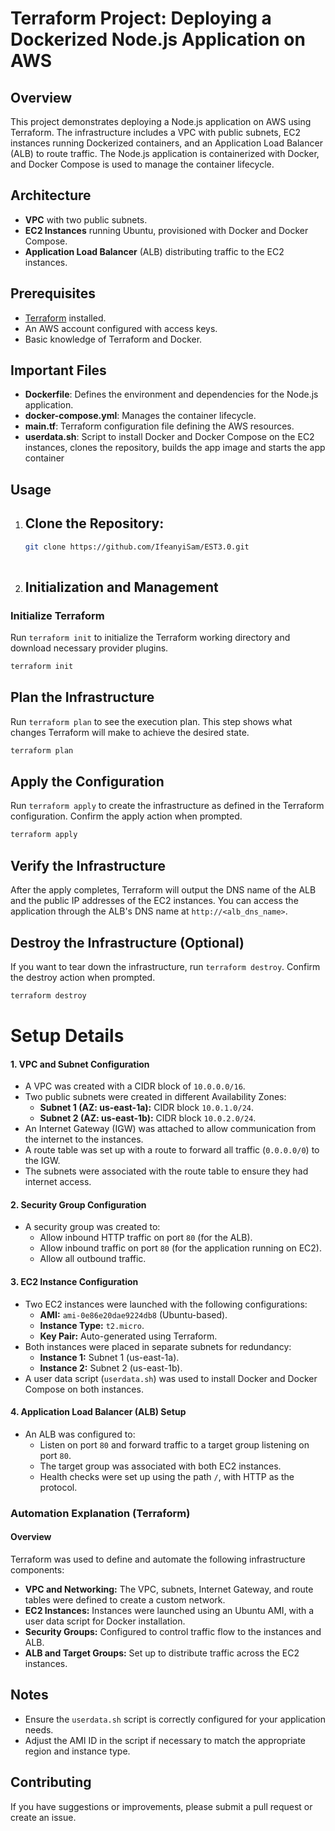 # Terraform Project: Deploying a Dockerized Node.js Application on AWS

## Overview
This project demonstrates deploying a Node.js application on AWS using Terraform. The infrastructure includes a VPC with public subnets, EC2 instances running Dockerized containers, and an Application Load Balancer (ALB) to route traffic. The Node.js application is containerized with Docker, and Docker Compose is used to manage the container lifecycle.

## Architecture
- **VPC** with two public subnets.
- **EC2 Instances** running Ubuntu, provisioned with Docker and Docker Compose.
- **Application Load Balancer** (ALB) distributing traffic to the EC2 instances.

## Prerequisites
- [Terraform](https://www.terraform.io/downloads.html) installed.
- An AWS account configured with access keys.
- Basic knowledge of Terraform and Docker.

## Important Files

- **Dockerfile**: Defines the environment and dependencies for the Node.js application.
- **docker-compose.yml**: Manages the container lifecycle.
- **main.tf**: Terraform configuration file defining the AWS resources.
- **userdata.sh**: Script to install Docker and Docker Compose on the EC2 instances, clones the repository, builds the app image and starts the app container

## Usage

1. ## Clone the Repository:

   ```bash
   git clone https://github.com/IfeanyiSam/EST3.0.git 
 

2. ## Initialization and Management

### Initialize Terraform

Run `terraform init` to initialize the Terraform working directory and download necessary provider plugins.

```bash
terraform init
```

## Plan the Infrastructure

Run `terraform plan` to see the execution plan. This step shows what changes Terraform will make to achieve the desired state.

```bash
terraform plan
```
## Apply the Configuration

Run `terraform apply` to create the infrastructure as defined in the Terraform configuration. Confirm the apply action when prompted.

```bash
terraform apply
```
## Verify the Infrastructure

After the apply completes, Terraform will output the DNS name of the ALB and the public IP addresses of the EC2 instances. You can access the application through the ALB's DNS name at `http://<alb_dns_name>`.

## Destroy the Infrastructure (Optional)

If you want to tear down the infrastructure, run `terraform destroy`. Confirm the destroy action when prompted.

```bash
terraform destroy
```

# Setup Details

#### 1. VPC and Subnet Configuration
- A VPC was created with a CIDR block of `10.0.0.0/16`.
- Two public subnets were created in different Availability Zones:
  - **Subnet 1 (AZ: us-east-1a):** CIDR block `10.0.1.0/24`.
  - **Subnet 2 (AZ: us-east-1b):** CIDR block `10.0.2.0/24`.
- An Internet Gateway (IGW) was attached to allow communication from the internet to the instances.
- A route table was set up with a route to forward all traffic (`0.0.0.0/0`) to the IGW.
- The subnets were associated with the route table to ensure they had internet access.

#### 2. Security Group Configuration
- A security group was created to:
  - Allow inbound HTTP traffic on port `80` (for the ALB).
  - Allow inbound traffic on port `80` (for the application running on EC2).
  - Allow all outbound traffic.

#### 3. EC2 Instance Configuration
- Two EC2 instances were launched with the following configurations:
  - **AMI:** `ami-0e86e20dae9224db8` (Ubuntu-based).
  - **Instance Type:** `t2.micro`.
  - **Key Pair:** Auto-generated using Terraform.
- Both instances were placed in separate subnets for redundancy:
  - **Instance 1:** Subnet 1 (us-east-1a).
  - **Instance 2:** Subnet 2 (us-east-1b).
- A user data script (`userdata.sh`) was used to install Docker and Docker Compose on both instances.

#### 4. Application Load Balancer (ALB) Setup
- An ALB was configured to:
  - Listen on port `80` and forward traffic to a target group listening on port `80`.
  - The target group was associated with both EC2 instances.
  - Health checks were set up using the path `/`, with HTTP as the protocol.

### Automation Explanation (Terraform)

#### Overview
Terraform was used to define and automate the following infrastructure components:

- **VPC and Networking:** The VPC, subnets, Internet Gateway, and route tables were defined to create a custom network.
- **EC2 Instances:** Instances were launched using an Ubuntu AMI, with a user data script for Docker installation.
- **Security Groups:** Configured to control traffic flow to the instances and ALB.
- **ALB and Target Groups:** Set up to distribute traffic across the EC2 instances.


## Notes

- Ensure the `userdata.sh` script is correctly configured for your application needs.
- Adjust the AMI ID in the script if necessary to match the appropriate region and instance type.

## Contributing

If you have suggestions or improvements, please submit a pull request or create an issue.
